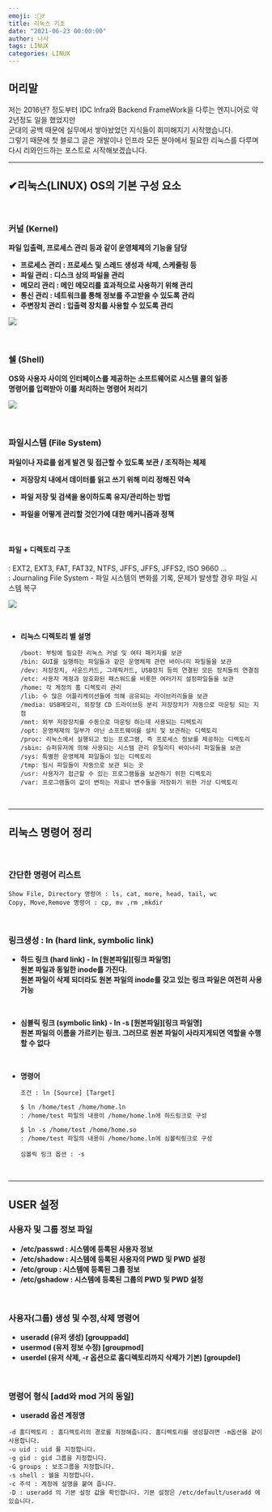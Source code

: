 ```yaml
---
emoji: :🤦‍♂️
title: 리눅스 기초
date: "2021-06-23 00:00:00"
author: 나사
tags: LINUX
categories: LINUX
---
```


## **머리말**  

저는 2016년? 정도부터 IDC Infra와 Backend FrameWork을 다루는 엔지니어로 약 2년정도 일을 했었지만  
군대의 공백 때문에 실무에서 쌓아놨었던 지식들이 희미해지기 시작했습니다.  
그렇기 때문에 첫 블로그 글은 개발이나 인프라 모든 분야에서 필요한 리눅스를 다루며  
다시 리와인드하는 포스트로 시작해보겠습니다. 

---

## **✔리눅스(LINUX) OS의 기본 구성 요소**

<br/>

### **커널 (Kernel)**  

**파일 입출력, 프로세스 관리 등과 같이 운영체제의 기능을 담당**
* **프로세스 관리 : 프로세스 및 스레드 생성과 삭제, 스케줄링 등**    
* **파일 관리 : 디스크 상의 파일을 관리**  
* **메모리 관리 : 메인 메모리를 효과적으로 사용하기 위해 관리**    
* **통신 관리 : 네트워크를 통해 정보를 주고받을 수 있도록 관리**    
* **주변장치 관리 : 입출력 장치를 사용할 수 있도록 관리**     

![](https://www.fun-coding.org/00_Images/os_arch.png)
        
<br/>

    

### **쉘 (Shell)** 

 **OS와 사용자 사이의 인터페이스를 제공하는 소프트웨어로 시스템 콜의 일종**  
**명령어를 입력받아 이를 처리하는 명령어 처리기**  

![](https://mblogthumb-phinf.pstatic.net/MjAxODExMjhfMTEw/MDAxNTQzMzcwMTM0MDYw.G0jp7Gtcwwgt6OxrKpNBLQD-KnxpCl0HjJMbgjg9JX0g.C8rEjP7rStId6U9wcY6LPG1JsqUGAQ2W2gKlsWNJS-sg.PNG.qbxlvnf11/20181128_105346.png?type=w800)
   
<br/>

### **파일시스템 (File System)**  
**파일이나 자료를 쉽게 발견 및 접근할 수 있도록 보관 / 조직하는 체제**  

* **저장장치 내에서 데이터를 읽고 쓰기 위해 미리 정해진 약속**
* **파일 저장 및 검색을 용이하도록 유지/관리하는 방법**
* **파일을 어떻게 관리할 것인가에 대한 메커니즘과 정책**  
     
  <br/>
     
#### **파일 + 디렉토리 구조** 

: EXT2, EXT3, FAT, FAT32, NTFS, JFFS, JFFS, JFFS2, ISO 9660 ...  
: Journaling File System - 파일 시스템의 변화를 기록, 문제가 발생할 경우 파일 시스템 복구  

![](https://t1.daumcdn.net/cfile/tistory/2657C75056A9C44A27)
      
<br/>
		

* **리눅스 디렉토리 별 설명**

	```	
	/boot: 부팅에 필요한 리눅스 커널 및 여타 패키지를 보관
	/bin: GUI를 실행하는 파일들과 같은 운영체제 관련 바이너리 파일들을 보관	
	/dev: 저장장치, 사운드카드, 그래픽카드, USB장치 등의 연결된 모든 장치들의 연결점
	/etc: 사용자 계정과 암호화된 패스워드를 비롯한 여러가지 설정파일들을 보관
	/home: 각 계정의 홈 디렉토리 관리
	/lib: 수 많은 어플리케이션들에 의해 공유되는 라이브러리들을 보관
	/media: USB메모리, 외장형 CD 드라이브등 분리 저장장치가 자동으로 마운팅 되는 지점
	/mnt: 외부 저장장치를 수동으로 마운팅 하는데 사용되는 디렉토리
	/opt: 운영체제의 일부가 아닌 소프트웨어를 설치 및 보관하는 디렉토리
	/proc: 리눅스에서 실행되고 있는 프로그램, 즉 프로세스 정보를 제공하는 디렉토리
	/sbin: 슈퍼유저에 의해 사용되는 시스템 관리 유틸리티 바이너리 파일들을 보관
	/sys: 특별한 운영체제 파일들이 있는 디렉토리
	/tmp: 임시 파일들이 자동으로 보관 되는 곳
	/usr: 사용자가 접근할 수 있는 프로그램들을 보관하기 위한 디렉토리
	/var: 프로그램들이 값이 변하는 자료나 변수들을 저장하기 위한 가상 디렉토리
	```

<br/>

---

## **리눅스 명령어 정리**

<br/>


### **간단한 명령어 리스트**

```
Show File, Directory 명령어 : ls, cat, more, head, tail, wc
Copy, Move,Remove 명령어 : cp, mv ,rm ,mkdir
```

<br/>

### **링크생성 : ln (hard link, symbolic link)**
	
- **하드 링크 (hard link) - ln [원본파일][링크 파일명]**  
	**원본 파일과 동일한 inode를 가진다.**  
	**원본 파일이 삭제 되더라도 원본 파일의 inode를 갖고 있는 링크 파일은 여전히 사용 가능**

<br/>

- **심볼릭 링크 (symbolic link) - ln -s [원본파일][링크 파일명]**  
	**원본 파일의 이름을 가르키는 링크. 그러므로 원본 파일이 사라지게되면 역할을 수행할 수 없다**  

<br/>

*  **명령어**

	```
	조건 : ln [Source] [Target]
		    
	$ ln /home/test /home/home.ln
	: /home/test 파일의 내용이 /home/home.ln에 하드링크로 구성
		      
	$ ln -s /home/test /home/home.so
	: /home/test 파일의 내용이 /home/home.ln에 심볼릭링크로 구성

	심볼릭 링크 옵션 : -s
	```

<br/>

---


## **USER 설정**


### **사용자 및 그룹 정보 파일** 

* **/etc/passwd : 시스템에 등록된 사용자 정보**
* **/etc/shadow : 시스템에 등록된 사용자의 PWD 및 PWD 설정**
* **/etc/group : 시스템에 등록된 그룹 정보**
* **/etc/gshadow  : 시스템에 등록된 그룹의 PWD 및 PWD 설정**

<br/>

### **사용자(그룹) 생성 및 수정,삭제 명령어**
		
* **useradd (유저 생성) [grouppadd]**
* **usermod (유저 정보 수정) [groupmod]**
* **userdel (유저 삭제, -r 옵션으로 홈디렉토리까지 삭제가 기본) [groupdel]**

		
<br/>

### **명령어 형식 [add와 mod 거의 동일]**


*  **useradd 옵션 계정명**  
  
```  
-d 홈디렉토리 : 홈디렉토리의 경로를 지정해줍니다. 홈디렉토리를 생성할려면 -m옵션을 같이 사용합니다.  
-u uid : uid 를 지정합니다.  
-g gid : gid 그룹을 지정합니다.  
-G groups : 보조그룹을 지정합니다.  
-s shell : 쉘을 지정합니다.  
-c 주석 : 계정에 설명을 붙여 줍니다.  
-D : useradd 의 기본 설정 값을 확인합니다. 기본 설정은 /etc/default/useradd 에있습니다.  
```


```toc
```